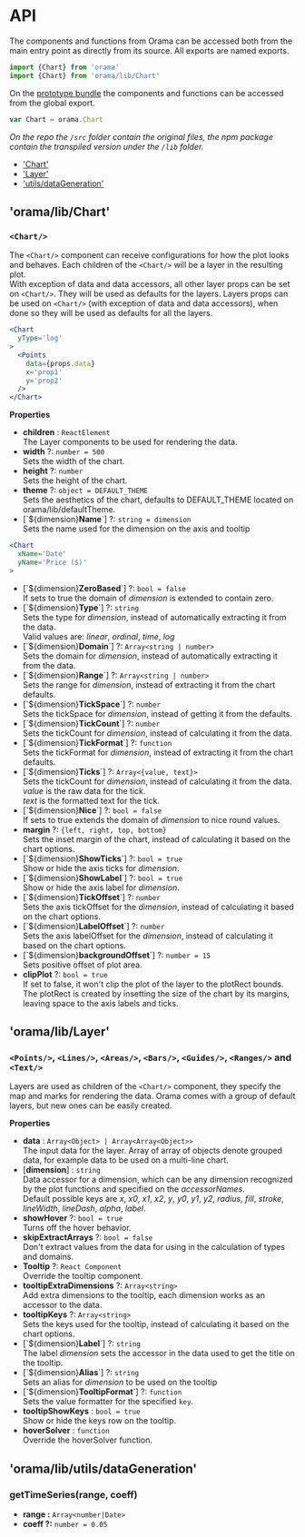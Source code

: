 
# API

The components and functions from Orama can be accessed both from the main entry point as directly from its source.  All exports are named exports.

```jsx
import {Chart} from 'orama'
import {Chart} from 'orama/lib/Chart'
```

On the [prototype bundle](quickSetup.md) the components and functions can be accessed from the global export.
```jsx
var Chart = orama.Chart
```
*On the repo the `/src` folder contain the original files, the npm package contain the transpiled version under the `/lib` folder.*


- ['Chart'](#oramalibchart)
- ['Layer'](#oramaliblayer)
- ['utils/dataGeneration'](#oramalibutilsdatageneration)


## 'orama/lib/Chart'

### `<Chart/>`

The `<Chart/>` component can receive configurations for how the plot looks and behaves. Each children of the `<Chart/>` will be a layer in the resulting plot.  
With exception of data and data accessors, all other layer props can be set on `<Chart/>`. They will be used as defaults for the layers.
Layers props can be used on `<Chart/>` (with exception of data and data accessors), when done so they will be used as defaults for all the layers.

```jsx
<Chart
  yType='log'
>
  <Points
    data={props.data}
    x='prop1'
    y='prop2'
  />
</Chart>
```

**Properties**

- **children** : `ReactElement`  
The Layer components to be used for rendering the data.
- **width** ?: `number = 500`  
Sets the width of the chart.
- **height** ?: `number`  
Sets the height of the chart.
- **theme** ?: `object = DEFAULT_THEME`  
Sets the aesthetics of the chart, defaults to DEFAULT_THEME located on orama/lib/defaultTheme.
- [\`${dimension}**Name**\`] ?: `string = dimension`  
Sets the name used for the dimension on the axis and tooltip
```jsx
<Chart
  xName='Date'
  yName='Price ($)'
>
```
- [\`${dimension}**ZeroBased**\`] ?: `bool = false`  
If sets to true the domain of *dimension* is extended to contain zero.
- [\`${dimension}**Type**\`] ?: `string`  
Sets the type for *dimension*, instead of automatically extracting it from the data.  
Valid values are: *linear*, *ordinal*, *time*, *log*
- [\`${dimension}**Domain**\`] ?: `Array<string | number>`  
Sets the domain for *dimension*, instead of automatically extracting it from the data.
- [\`${dimension}**Range**\`] ?: `Array<string | number>`  
Sets the range for *dimension*, instead of extracting it from the chart defaults.
- [\`${dimension}**TickSpace**\`] ?: `number`  
Sets the tickSpace for *dimension*, instead of getting it from the defaults.  
- [\`${dimension}**TickCount**\`] ?: `number`  
Sets the tickCount for *dimension*, instead of calculating it from the data.
- [\`${dimension}**TickFormat**\`] ?: `function`  
Sets the tickFormat for *dimension*, instead of extracting it from the chart defaults.
- [\`${dimension}**Ticks**\`] ?: `Array<{value, text}>`  
Sets the tickCount for *dimension*, instead of calculating it from the data.  
*value* is the raw data for the tick.  
*text* is the formatted text for the tick.
- [\`${dimension}**Nice**\`] ?: `bool = false`  
If sets to true extends the domain of *dimension* to nice round values.  
- **margin** ?: `{left, right, top, bottom}`  
Sets the inset margin of the chart, instead of calculating it based on the chart options.
- [\`${dimension}**ShowTicks**\`] ?: `bool = true`  
Show or hide the axis ticks for *dimension*.  
- [\`${dimension}**ShowLabel**\`] ?: `bool = true`  
Show or hide the axis label for *dimension*.  
- [\`${dimension}**TickOffset**\`] ?: `number`  
Sets the axis tickOffset for the *dimension*, instead of calculating it based on the chart options.
- [\`${dimension}**LabelOffset**\`] ?: `number`  
Sets the axis labelOffset for the *dimension*, instead of calculating it based on the chart options.
- [\`${dimension}**backgroundOffset**\`] ?: `number = 15`  
Sets positive offset of plot area.  
- **clipPlot** ?: `bool = true`  
If set to false, it won't clip the plot of the layer to the plotRect bounds. The plotRect is created by insetting the size of the chart by its margins, leaving space to the axis labels and ticks.

## 'orama/lib/Layer'

### `<Points/>`, `<Lines/>`, `<Areas/>`, `<Bars/>`, `<Guides/>`, `<Ranges/>` and `<Text/>`

Layers are used as children of the `<Chart/>` component, they specify the map and marks for rendering the data. Orama comes with a group of default layers, but new ones can be easily created.

**Properties**

- **data** : `Array<Object> | Array<Array<Object>>`  
The input data for the layer. Array of array of objects denote grouped data, for example data to be used on a multi-line chart.
- [**dimension**] : `string`  
Data accessor for a dimension, which can be any dimension recognized by the plot functions and specified on the *accessorNames*.  
Default possible keys are *x*, *x0*, *x1*, *x2*, *y*, *y0*, *y1*, *y2*, *radius*, *fill*, *stroke*, *lineWidth*, *lineDash*, *alpha*, *label*.
- **showHover** ?: `bool = true`  
Turns off the hover behavior.  
- **skipExtractArrays** ?: `bool = false`  
Don't extract values from the data for using in the calculation of types and domains.  
- **Tooltip** ?: `React Component`  
Override the tooltip component.
- **tooltipExtraDimensions** ?: `Array<string>`  
Add extra dimensions to the tooltip, each dimension works as an accessor to the data.
- **tooltipKeys** ?: `Array<string>`  
Sets the keys used for the tooltip, instead of calculating it based on the chart options.
- [\`${dimension}**Label**\`] ?: `string`  
The label *dimension* sets the accessor in the data used to get the title on the tooltip.
- [\`${dimension}**Alias**\`] ?: `string`  
Sets an alias for *dimension* to be used on the tooltip
- [\`${dimension}**TooltipFormat**\`] ?: `function`  
Sets the value formatter for the specified `key`.
- **tooltipShowKeys** : `bool = true`  
Show or hide the keys row on the tooltip.  
- **hoverSolver** : `function`  
Override the hoverSolver function.

## 'orama/lib/utils/dataGeneration'

### getTimeSeries(range, coeff)

- **range :** `Array<number|Date>`
- **coeff ?:** `number = 0.05`
